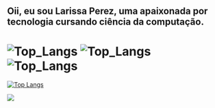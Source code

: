 ## Oii, eu sou Larissa Perez, uma apaixonada por tecnologia cursando ciência da computação.
  
 # ![Top_Langs](https://img.shields.io/badge/JavaScript-F7DF1E?style=for-the-badge&logo=javascript&logoColor=black) ![Top_Langs](https://img.shields.io/badge/HTML5-E34F26?style=for-the-badge&logo=html5&logoColor=white) ![Top_Langs](https://img.shields.io/badge/CSS3-1572B6?style=for-the-badge&logo=css3&logoColor=white)
  
 [![Top Langs](https://github-readme-stats.vercel.app/api/top-langs/?username=anuraghazra&layout=donut)](https://github.com/anuraghazra/github-readme-stats)

<div>
<a href="https://www.linkedin.com/in/larissa-perez-1b4724225?utm_source=share&utm_campaign=share_via&utm_content=profile&utm_medium=ios_app"><img src="https://img.shields.io/badge/LinkedIn-0077B5?style=for-the-badge&logo=linkedin&logoColor=white" target="_blank"></a>
  
</div>



<!---
larii-perez/larii-perez is a ✨ special ✨ repository because its `README.md` (this file) appears on your GitHub profile.
You can click the Preview link to take a look at your changes.
--->
